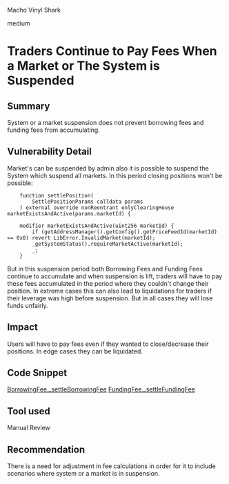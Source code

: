 Macho Vinyl Shark

medium

# Traders Continue to Pay Fees When a Market or The System is Suspended

## Summary
System or a market suspension does not prevent borrowing fees and funding fees from accumulating.
## Vulnerability Detail
Market's can be suspended by admin also it is possible to suspend the System which suspend all markets. In this period closing positions won't be possible:
```solidity
    function settlePosition(
        SettlePositionParams calldata params
    ) external override nonReentrant onlyClearingHouse marketExistsAndActive(params.marketId) {
```
```solidity
    modifier marketExistsAndActive(uint256 marketId) {
        if (getAddressManager().getConfig().getPriceFeedId(marketId) == 0x0) revert LibError.InvalidMarket(marketId);
        _getSystemStatus().requireMarketActive(marketId);
        _;
    }
```
But in this suspension period both Borrowing Fees and Funding Fees continue to accumulate and when suspension is lift, traders will have to pay these fees accumulated in the period where they couldn't change their position. In extreme cases this can also lead to liquidations for traders if their leverage was high before suspension. But in all cases they will lose funds unfairly.
## Impact
Users will have to pay fees even if they wanted to close/decrease their positions. In edge cases they can be liquidated.
## Code Snippet
[BorrowingFee._settleBorrowingFee](https://github.com/sherlock-audit/2024-02-perpetual/blob/main/perp-contract-v3/src/borrowingFee/BorrowingFee.sol#L192)
[FundingFee._settleFundingFee](https://github.com/sherlock-audit/2024-02-perpetual/blob/main/perp-contract-v3/src/fundingFee/FundingFee.sol#L162)
## Tool used

Manual Review

## Recommendation
There is a need for adjustment in fee calculations in order for it to include scenarios where system or a market is in suspension.